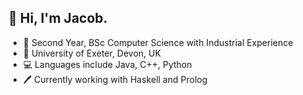 ## 👋 Hi, I'm Jacob.

- 📝 Second Year, BSc Computer Science with Industrial Experience
- 🏫 University of Exeter, Devon, UK
- 💻 Languages include Java, C++, Python
- 🖊 Currently working with Haskell and Prolog
